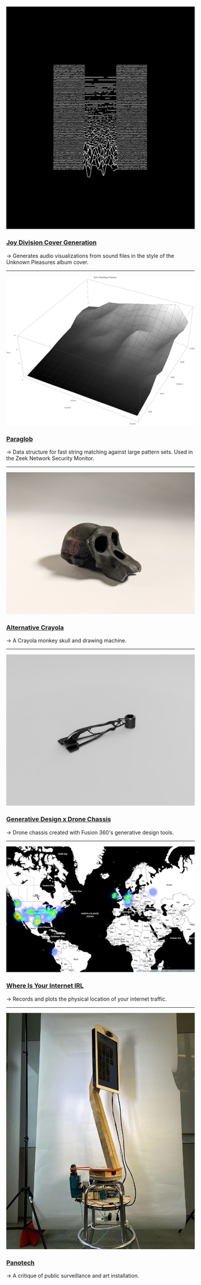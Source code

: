 [![Unknown Pleasures](media/unknownpleasures.gif)](https://github.com/ZekeMedley/joy-divisions-cover-generation)
### [Joy Division Cover Generation](https://github.com/ZekeMedley/joy-divisions-cover-generation)
→ Generates audio visualizations from sound files in the style of the
Unknown Pleasures album cover.

---

[![Paraglob](media/paraglob.png)](https://github.com/zeek/paraglob)
### [Paraglob](https://github.com/zeek/paraglob)
→ Data structure for fast string matching against large pattern
sets. Used in the Zeek Network Security Monitor.

---

[![Alternative Crayola](media/skull.jpg)](alternative-crayola.md.html)
### [Alternative Crayola](alternative-crayola.md.html)
→ A Crayola monkey skull and drawing machine.

---

[![Arm](media/arm.png)](drone-chassis.md.html)
### [Generative Design x Drone Chassis](drone-chassis.md.html)
→ Drone chassis created with Fusion 360's generative design tools.

---

[![Where Is Your Internet?](media/whereisyourinternet.jpg)](https://github.com/ZekeMedley/Where-Is-Your-Internet-IRL)
### [Where Is Your Internet IRL](https://github.com/ZekeMedley/Where-Is-Your-Internet-IRL)
→ Records and plots the physical location of your internet traffic.

---

[![Panotech](media/panotech.jpg)](panotech.md.html)
### [Panotech](panotech.md.html)
→ A critique of public surveillance and art installation.
